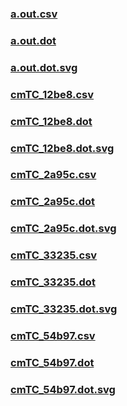### [a.out.csv](a.out.csv)
### [a.out.dot](a.out.dot)
### [a.out.dot.svg](a.out.dot.svg)
### [cmTC_12be8.csv](cmTC_12be8.csv)
### [cmTC_12be8.dot](cmTC_12be8.dot)
### [cmTC_12be8.dot.svg](cmTC_12be8.dot.svg)
### [cmTC_2a95c.csv](cmTC_2a95c.csv)
### [cmTC_2a95c.dot](cmTC_2a95c.dot)
### [cmTC_2a95c.dot.svg](cmTC_2a95c.dot.svg)
### [cmTC_33235.csv](cmTC_33235.csv)
### [cmTC_33235.dot](cmTC_33235.dot)
### [cmTC_33235.dot.svg](cmTC_33235.dot.svg)
### [cmTC_54b97.csv](cmTC_54b97.csv)
### [cmTC_54b97.dot](cmTC_54b97.dot)
### [cmTC_54b97.dot.svg](cmTC_54b97.dot.svg)
